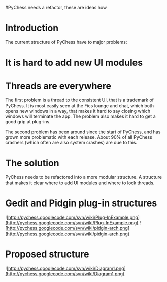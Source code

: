 #PyChess needs a refactor, these are ideas how

# Introduction #

The current structure of PyChess have to major problems:
# It is hard to add new UI modules
# Threads are everywhere

The first problem is a thread to the consistent UI, that is a trademark of PyChess. It is most easily seen at the Fics lounge and chat, which both opens new windows in a way, that makes it hard to say closing which windows will terminate the app.
The problem also makes it hard to get a good grip at plug-ins.

The second problem has been around since the start of PyChess, and has grown more problematic with each release. About 90% of all PyChess crashers (which often are also system crashes) are due to this.

# The solution #

PyChess needs to be refactored into a more modular structure. A structure that makes it clear where to add UI modules and where to lock threads.

# Gedit and Pidgin plug-in structures #

![http://pychess.googlecode.com/svn/wiki/Plug-InExample.png](http://pychess.googlecode.com/svn/wiki/Plug-InExample.png)
![http://pychess.googlecode.com/svn/wiki/pidgin-arch.png](http://pychess.googlecode.com/svn/wiki/pidgin-arch.png)

# Proposed structure #

![http://pychess.googlecode.com/svn/wiki/Diagram1.png](http://pychess.googlecode.com/svn/wiki/Diagram1.png)